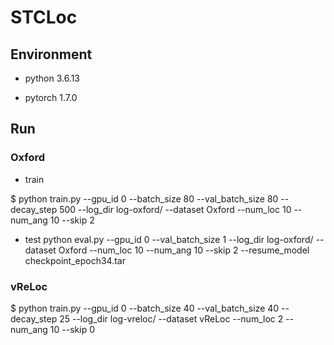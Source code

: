 # STCLoc

## Environment

- python 3.6.13

- pytorch 1.7.0


## Run
### Oxford

- train

$ python train.py --gpu_id 0 --batch_size 80 --val_batch_size 80 --decay_step 500 --log_dir log-oxford/ --dataset Oxford --num_loc 10 --num_ang 10 --skip 2

- test
python eval.py --gpu_id 0 --val_batch_size 1 --log_dir log-oxford/ --dataset Oxford --num_loc 10 --num_ang 10 --skip 2 --resume_model checkpoint_epoch34.tar



### vReLoc

$ python train.py --gpu_id 0 --batch_size 40 --val_batch_size 40 --decay_step 25 --log_dir log-vreloc/ --dataset vReLoc --num_loc 2 --num_ang 10 --skip 0
